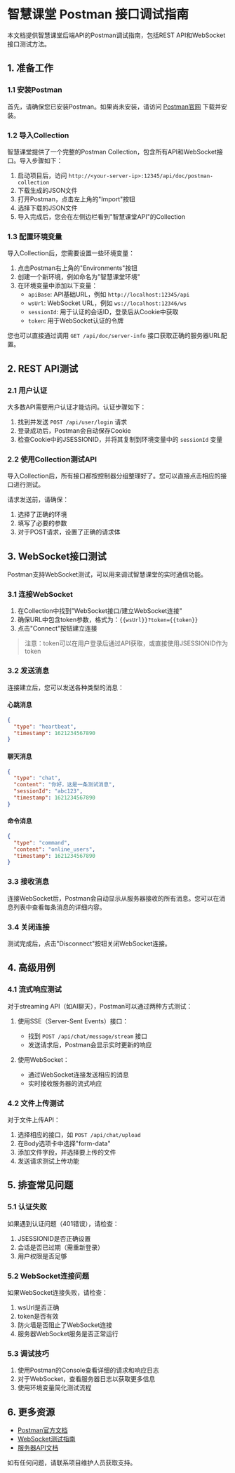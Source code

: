# 智慧课堂 Postman 接口调试指南

本文档提供智慧课堂后端API的Postman调试指南，包括REST API和WebSocket接口测试方法。

## 1. 准备工作

### 1.1 安装Postman

首先，请确保您已安装Postman。如果尚未安装，请访问 [Postman官网](https://www.postman.com/downloads/) 下载并安装。

### 1.2 导入Collection

智慧课堂提供了一个完整的Postman Collection，包含所有API和WebSocket接口。导入步骤如下：

1. 启动项目后，访问 `http://<your-server-ip>:12345/api/doc/postman-collection`
2. 下载生成的JSON文件
3. 打开Postman，点击左上角的"Import"按钮
4. 选择下载的JSON文件
5. 导入完成后，您会在左侧边栏看到"智慧课堂API"的Collection

### 1.3 配置环境变量

导入Collection后，您需要设置一些环境变量：

1. 点击Postman右上角的"Environments"按钮
2. 创建一个新环境，例如命名为"智慧课堂环境"
3. 在环境变量中添加以下变量：
   - `apiBase`: API基础URL，例如 `http://localhost:12345/api`
   - `wsUrl`: WebSocket URL，例如 `ws://localhost:12346/ws`
   - `sessionId`: 用于认证的会话ID，登录后从Cookie中获取
   - `token`: 用于WebSocket认证的令牌

您也可以直接通过调用 `GET /api/doc/server-info` 接口获取正确的服务器URL配置。

## 2. REST API测试

### 2.1 用户认证

大多数API需要用户认证才能访问。认证步骤如下：

1. 找到并发送 `POST /api/user/login` 请求
2. 登录成功后，Postman会自动保存Cookie
3. 检查Cookie中的JSESSIONID，并将其复制到环境变量中的 `sessionId` 变量

### 2.2 使用Collection测试API

导入Collection后，所有接口都按控制器分组整理好了。您可以直接点击相应的接口进行测试。

请求发送前，请确保：
1. 选择了正确的环境
2. 填写了必要的参数
3. 对于POST请求，设置了正确的请求体

## 3. WebSocket接口测试

Postman支持WebSocket测试，可以用来调试智慧课堂的实时通信功能。

### 3.1 连接WebSocket

1. 在Collection中找到"WebSocket接口/建立WebSocket连接"
2. 确保URL中包含token参数，格式为：`{{wsUrl}}?token={{token}}`
3. 点击"Connect"按钮建立连接

> 注意：token可以在用户登录后通过API获取，或直接使用JSESSIONID作为token

### 3.2 发送消息

连接建立后，您可以发送各种类型的消息：

#### 心跳消息

```json
{
  "type": "heartbeat",
  "timestamp": 1621234567890
}
```

#### 聊天消息

```json
{
  "type": "chat",
  "content": "你好，这是一条测试消息",
  "sessionId": "abc123",
  "timestamp": 1621234567890
}
```

#### 命令消息

```json
{
  "type": "command",
  "content": "online_users",
  "timestamp": 1621234567890
}
```

### 3.3 接收消息

连接WebSocket后，Postman会自动显示从服务器接收的所有消息。您可以在消息列表中查看每条消息的详细内容。

### 3.4 关闭连接

测试完成后，点击"Disconnect"按钮关闭WebSocket连接。

## 4. 高级用例

### 4.1 流式响应测试

对于streaming API（如AI聊天），Postman可以通过两种方式测试：

1. 使用SSE（Server-Sent Events）接口：
   - 找到 `POST /api/chat/message/stream` 接口
   - 发送请求后，Postman会显示实时更新的响应

2. 使用WebSocket：
   - 通过WebSocket连接发送相应的消息
   - 实时接收服务器的流式响应

### 4.2 文件上传测试

对于文件上传API：
1. 选择相应的接口，如 `POST /api/chat/upload`
2. 在Body选项卡中选择"form-data"
3. 添加文件字段，并选择要上传的文件
4. 发送请求测试上传功能

## 5. 排查常见问题

### 5.1 认证失败

如果遇到认证问题（401错误），请检查：
1. JSESSIONID是否正确设置
2. 会话是否已过期（需重新登录）
3. 用户权限是否足够

### 5.2 WebSocket连接问题

如果WebSocket连接失败，请检查：
1. wsUrl是否正确
2. token是否有效
3. 防火墙是否阻止了WebSocket连接
4. 服务器WebSocket服务是否正常运行

### 5.3 调试技巧

1. 使用Postman的Console查看详细的请求和响应日志
2. 对于WebSocket，查看服务器日志以获取更多信息
3. 使用环境变量简化测试流程

## 6. 更多资源

- [Postman官方文档](https://learning.postman.com/docs/getting-started/introduction/)
- [WebSocket测试指南](https://blog.postman.com/postman-supports-websocket-apis/)
- [服务器API文档](/api/swagger-ui.html)

如有任何问题，请联系项目维护人员获取支持。 